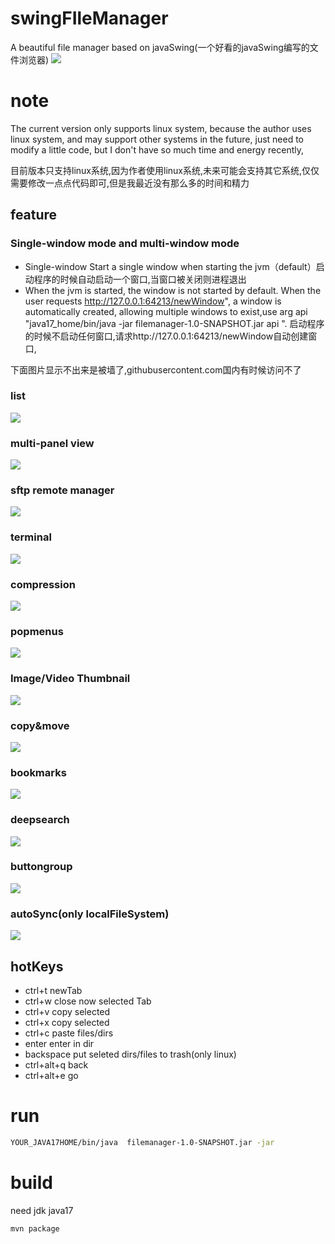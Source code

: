 # swingFIleManager
A beautiful file manager based on javaSwing(一个好看的javaSwing编写的文件浏览器)
![](https://i.ibb.co/hKG5gC5/Deepin-Screenshot-gnome-terminal-server-20220404200842.png)

# note
The current version only supports linux system, because the author uses linux system, and may support other systems in the future, just need to modify a little code, but I don't have so much time and energy recently,

目前版本只支持linux系统,因为作者使用linux系统,未来可能会支持其它系统,仅仅需要修改一点点代码即可,但是我最近没有那么多的时间和精力


## feature
### Single-window mode and multi-window mode
- Single-window Start a single window when starting the jvm（default）启动程序的时候自动启动一个窗口,当窗口被关闭则进程退出
- When the jvm is started, the window is not started by default. When the user requests http://127.0.0.1:64213/newWindow", a window is automatically created, allowing multiple windows to exist,use arg api "java17_home/bin/java -jar  filemanager-1.0-SNAPSHOT.jar  api ".  启动程序的时候不启动任何窗口,请求http://127.0.0.1:64213/newWindow自动创建窗口,

下面图片显示不出来是被墙了,githubusercontent.com国内有时候访问不了
### list 
![](images/list.png)

### multi-panel view
![](images/tree.png)

### sftp remote manager
![](images/sftp.png)

### terminal 
![](images/terminal.png)

### compression
![](images/compression.png)

### popmenus

![](images/popmenus.png)

### Image/Video Thumbnail
 ![](images/image.png)

### copy&move
![](images/copy.gif)

### bookmarks
![](images/bookmarks.png)

### deepsearch
![](images/deepsreach.gif)
### buttongroup
![](images/buttongroup.gif)

### autoSync(only localFileSystem)
![](images/autorefresh.gif)


## hotKeys
- ctrl+t newTab
- ctrl+w close now selected Tab
- ctrl+v copy selected
- ctrl+x copy selected
- ctrl+c paste files/dirs
- enter enter in dir
- backspace put seleted dirs/files to trash(only linux)
- ctrl+alt+q back
- ctrl+alt+e go  

# run 
```bash
YOUR_JAVA17HOME/bin/java  filemanager-1.0-SNAPSHOT.jar -jar 
```

# build 

need jdk java17 
```bash
mvn package 
```
